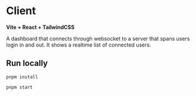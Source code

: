 # Client

**Vite + React + TailwindCSS**

A dashboard that connects through websocket to a server that spans users login in and out.
It shows a realtime list of connected users.

## Run locally

```
pnpm install
```


```
pnpm start
```